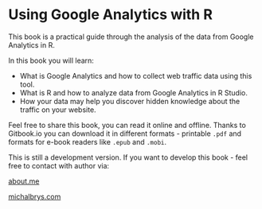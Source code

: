 # Using Google Analytics with R

This book is a practical guide through the analysis of the data from Google Analytics in R.

In this book you will learn:

* What is Google Analytics and how to collect web traffic data using this tool.
* What is R and how to analyze data from Google Analytics in R Studio.
* How your data may help you discover hidden knowledge about the traffic on your website.

Feel free to share this book, you can read it online and offline. Thanks to Gitbook.io you can download it in different formats - printable `.pdf` and formats for e-book readers like `.epub` and `.mobi`.

This is still a development version. If you want to develop this book - feel free to contact with author via:

[about.me](https://about.me/michal.brys)

[michalbrys.com](http://michalbrys.com/)

